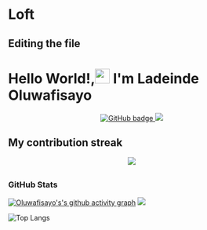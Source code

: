 # Loft

## Editing the file

# Hello World!,<img src="https://media.giphy.com/media/hvRJCLFzcasrR4ia7z/giphy.gif" width="30px"> I'm Ladeinde Oluwafisayo

<p align="center">
  <a href="https://github.com/physayor?tab=followers">
    <img src="https://img.shields.io/github/followers/physayor?tab=followers?label=blue&logo=github&style=for-the-badge" alt="GitHub badge" />
  </a>
  <a href="http://twitter.com/physayor_loft">
    <img src="https://img.shields.io/twitter/follow/chryz_codez?label=Twitter&logo=twitter&style=for-the-badge" />
  </a>
 </p>

## My contribution streak
<!-- https://github.com/kcoder63/github-readme-streak-stats -->
<p align="center">
  <a href="https://github.com/physayor/github-readme-streak-stats">
    <img src="https://github-readme-streak-stats.herokuapp.com/?user=physayor&theme=dark&hide_border=true&background=0D1117&stroke=0000"/>
  </a><p>

## <h3 align="left">GitHub Stats</h3>
[![Oluwafisayo's's github activity graph](https://activity-graph.herokuapp.com/graph?username=physayor&theme=xcode)](https://git.io/physayor)
<a href="">
  <img align="centre" src="https://github-readme-stats.vercel.app/api?username=physayor&count_private=true&include_all_commits=true&show_icons=true&title_color=007bff&text_color=e7e7e7&icon_color=007bff&bg_color=171c28" />
<a />
  
![Top Langs](https://github-readme-stats.vercel.app/api/top-langs/?username=physayor&layout=compact&title_color=007bff&text_color=e7e7e7&icon_color=007bff&bg_color=171c28)